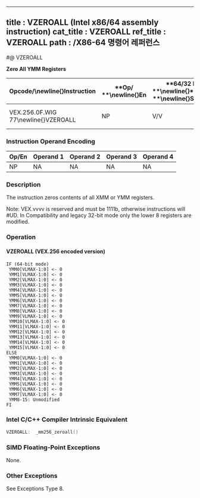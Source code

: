 ----------------------------
title : VZEROALL (Intel x86/64 assembly instruction)
cat_title : VZEROALL
ref_title : VZEROALL
path : /X86-64 명령어 레퍼런스
----------------------------
#@ VZEROALL

**Zero All YMM Registers**

|**Opcode/**\newline{}**Instruction**|**Op/ **\newline{}**En**|**64/32 bit **\newline{}**Mode **\newline{}**Support**|**CPUID **\newline{}**Feature **\newline{}**Flag**|**Description**|
|------------------------------------|------------------------|------------------------------------------------------|--------------------------------------------------|---------------|
|VEX.256.0F.WIG 77\newline{}VZEROALL|NP|V/V|AVX|Zero all YMM registers.|
### Instruction Operand Encoding


|Op/En|Operand 1|Operand 2|Operand 3|Operand 4|
|-----|---------|---------|---------|---------|
|NP|NA|NA|NA|NA|
### Description


The instruction zeros contents of all XMM or YMM registers.

Note: VEX.vvvv is reserved and must be 1111b, otherwise instructions will #UD. In Compatibility and legacy 32-bit mode only the lower 8 registers are modified.


### Operation
#### VZEROALL (VEX.256 encoded version)
```info-verb
IF (64-bit mode)
 YMM0[VLMAX-1:0]  <- 0
 YMM1[VLMAX-1:0]  <- 0
 YMM2[VLMAX-1:0] <-  0
 YMM3[VLMAX-1:0] <-  0
 YMM4[VLMAX-1:0]  <- 0
 YMM5[VLMAX-1:0]  <- 0
 YMM6[VLMAX-1:0]  <- 0
 YMM7[VLMAX-1:0] <-  0
 YMM8[VLMAX-1:0] <-  0
 YMM9[VLMAX-1:0]  <- 0
 YMM10[VLMAX-1:0] <-  0
 YMM11[VLMAX-1:0]  <- 0
 YMM12[VLMAX-1:0] <-  0
 YMM13[VLMAX-1:0]  <- 0
 YMM14[VLMAX-1:0]  <- 0
 YMM15[VLMAX-1:0]  <- 0
ELSE
 YMM0[VLMAX-1:0]  <- 0
 YMM1[VLMAX-1:0] <-  0
 YMM2[VLMAX-1:0] <-  0
 YMM3[VLMAX-1:0]  <- 0
 YMM4[VLMAX-1:0] <-  0
 YMM5[VLMAX-1:0]  <- 0
 YMM6[VLMAX-1:0]  <- 0
 YMM7[VLMAX-1:0] <-  0
 YMM8-15: Unmodified
FI
```

### Intel C/C++ Compiler Intrinsic Equivalent

```cpp
VZEROALL:  _mm256_zeroall()
```
### SIMD Floating-Point Exceptions


None.

### Other Exceptions


See Exceptions Type 8.

